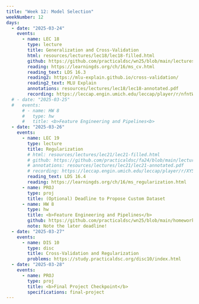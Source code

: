 ```yaml
---
title: "Week 12: Model Selection"
weekNumber: 12
days:
  - date: "2025-03-24"
    events:
      - name: LEC 18
        type: lecture
        title: Generalization and Cross-Validation
        html: resources/lectures/lec18/lec18-filled.html
        github: https://github.com/practicaldsc/wn25/blob/main/lectures/lec18/
        reading: https://learningds.org/ch/16/ms_cv.html
        reading_text: LDS 16.3
        reading2: https://mlu-explain.github.io/cross-validation/
        reading2_text: MLU Explain
        annotations: resources/lectures/lec18/lec18-annotated.pdf
        recording: https://leccap.engin.umich.edu/leccap/player/r/nfntWB
  # - date: "2025-03-25"
  #   events:
      # - name: HW 8
      #   type: hw
      #   title: <b>Feature Engineering and Pipelines<b>
  - date: "2025-03-26"
    events:
      - name: LEC 19
        type: lecture
        title: Regularization
        # html: resources/lectures/lec21/lec21-filled.html
        # github: https://github.com/practicaldsc/fa24/blob/main/lectures/lec21/
        # annotations: resources/lectures/lec21/lec21-annotated.pdf
        # recording: https://leccap.engin.umich.edu/leccap/player/r/XY5tdq
        reading_text: LDS 16.4
        reading: https://learningds.org/ch/16/ms_regularization.html
      - name: PROJ
        type: proj
        title: (Optional) Deadline to Propose Custom Dataset
      - name: HW 8
        type: hw
        title: <b>Feature Engineering and Pipelines</b>
        github: https://github.com/practicaldsc/wn25/blob/main/homeworks/hw08/hw08.ipynb
        note: Note the later deadline!
  - date: "2025-03-27"
    events:
      - name: DIS 10
        type: disc
        title: Cross-Validation and Regularization
        problems: https://study.practicaldsc.org/disc10/index.html
  - date: "2025-03-28"
    events:
      - name: PROJ
        type: proj
        title: <b>Final Project Checkpoint</b>
        specifications: final-project
---
```

